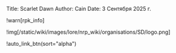 Title: Scarlet Dawn
Author: Cain
Date: 3 Сентября 2025 г.

!warn[rpk_info]

!img[/static/wiki/images/lore/nrp_wiki/organisations/SD/logo.png]

!auto_link_btn(sort="alpha")
